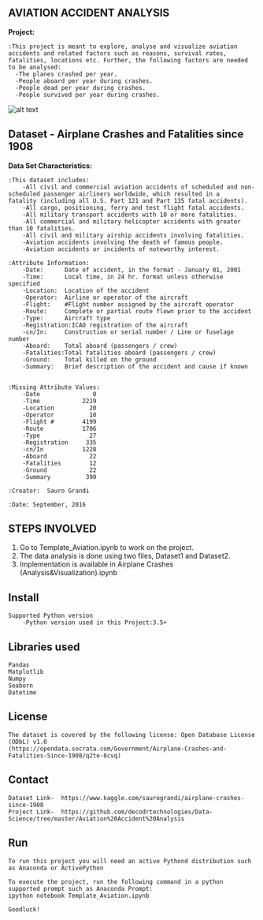 AVIATION ACCIDENT ANALYSIS
---------------------------------------------------

**Project:**

    :This project is meant to explore, analyse and visualize aviation accidents and related factors such as reasons, survival rates, fatalities, locations etc. Further, the following factors are needed to be analysed:
      -The planes crashed per year.
      -People aboard per year during crashes.
      -People dead per year during crashes.
      -People survived per year during crashes.


![alt text](https://www.aopa.org/-/media/Images/AOPA-Main/News-and-Media/Publications/Pilot-Magazine/2020/2003/2003t_accident/2003t_accident_16x9.jpg "Title Img")

Dataset - Airplane Crashes and Fatalities since 1908
----------------------------------------------------

**Data Set Characteristics:**

    :This dataset includes:
        -All civil and commercial aviation accidents of scheduled and non-scheduled passenger airliners worldwide, which resulted in a            fatality (including all U.S. Part 121 and Part 135 fatal accidents).
        -All cargo, positioning, ferry and test flight fatal accidents.
        -All military transport accidents with 10 or more fatalities.
        -All commercial and military helicopter accidents with greater than 10 fatalities.
        -All civil and military airship accidents involving fatalities.
        -Aviation accidents involving the death of famous people.
        -Aviation accidents or incidents of noteworthy interest.
        
    :Attribute Information:
        -Date:      Date of accident, in the format - January 01, 2001
        -Time:      Local time, in 24 hr. format unless otherwise specified
        -Location:  Location of the accident
        -Operator:  Airline or operator of the aircraft
        -Flight:    #Flight number assigned by the aircraft operator
        -Route:     Complete or partial route flown prior to the accident
        -Type:      Aircraft type
        -Registration:ICAO registration of the aircraft
        -cn/In:     Construction or serial number / Line or fuselage number
        -Aboard:    Total aboard (passengers / crew)
        -Fatalities:Total fatalities aboard (passengers / crew)
        -Ground:    Total killed on the ground
        -Summary:   Brief description of the accident and cause if known


    :Missing Attribute Values: 
        -Date               0
        -Time            2219
        -Location          20
        -Operator          18
        -Flight #        4199
        -Route           1706
        -Type              27
        -Registration     335
        -cn/In           1228
        -Aboard            22
        -Fatalities        12
        -Ground            22
        -Summary          390

    :Creator:  Sauro Grandi

    :Date: September, 2016




STEPS INVOLVED
-------------------------------
  1. Go to Template_Aviation.ipynb to work on the project.
  2. The data analysis is done using two files, Dataset1 and Dataset2.
  3. Implementation is available in Airplane Crashes (Analysis&Visualization).ipynb

Install
-------------------------------
    Supported Python version
        -Python version used in this Project:3.5+

Libraries used
------------------------------
    Pandas
    Matplotlib
    Numpy
    Seaborn
    Datetime

License
--------------------------------
    The dataset is covered by the following license: Open Database License (ODbL) v1.0
    (https://opendata.socrata.com/Government/Airplane-Crashes-and-Fatalities-Since-1908/q2te-8cvq)
    
Contact
----------------------------------
    Dataset Link-  https://www.kaggle.com/saurograndi/airplane-crashes-since-1908
    Project Link-  https://github.com/decodrtechnologies/Data-Science/tree/master/Aviation%20Accident%20Analysis

Run
------------------------------
    To run this project you will need an active Pythond distribution such as Anaconda or ActivePython

    To execute the project, run the following command in a python supported prompt such as Anaconda Prompt:
    ipython notebook Template_Aviation.ipynb
    
    Goodluck!
